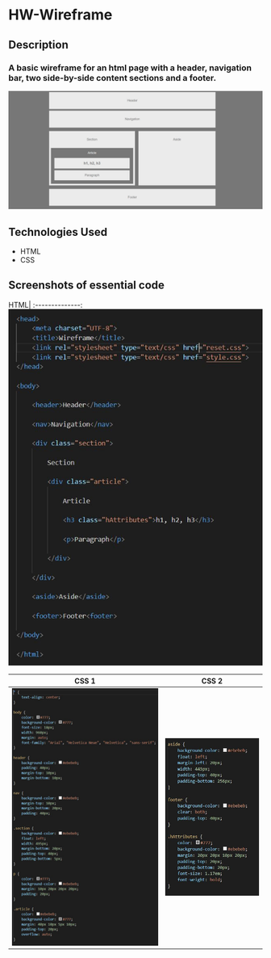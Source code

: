 # HW-Wireframe

## Description
### A basic wireframe for an html page with a header, navigation bar, two side-by-side content sections and a footer.

![Wireframe](https://github.com/mxweidmer/HW-Wireframe/blob/master/images/wireframe.JPG)

## Technologies Used
* HTML
* CSS

## Screenshots of essential code
HTML|
:--------------:
![HTML](https://github.com/mxweidmer/HW-Wireframe/blob/master/images/html-code.JPG)

CSS 1             |  CSS 2
:-------------------------:|:-------------------------:
![CSS 1](https://github.com/mxweidmer/HW-Wireframe/blob/master/images/css-1.JPG) |![CSS 2](https://github.com/mxweidmer/HW-Wireframe/blob/master/images/css-2.JPG)

